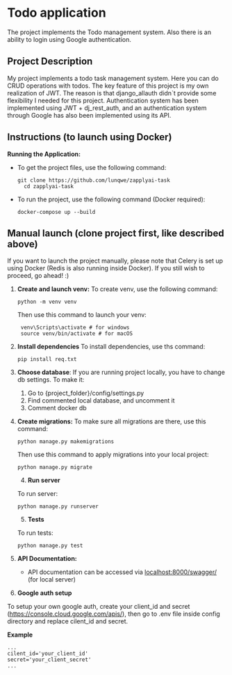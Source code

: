 # Todo application

The project implements the Todo management system. Also there is an ability to login using Google authentication. 

## Project Description

My project implements a todo task management system. Here you can do CRUD operations with todos.
The key feature of this project is my own realization of JWT. The reason is that django_allauth didn`t provide some flexibility I needed for this project.
Authentication system has been implemented using JWT + dj_rest_auth, and an authentication system through Google has also been implemented using its API.

## Instructions (to launch using Docker)

**Running the Application:**
   - To get the project files, use the following command:
     ```
     git clone https://github.com/lunqwe/zapplyai-task
	   cd zapplyai-task
     ```
   - To run the project,  use the following command (Docker required):
     ```
     docker-compose up --build
     ```

## Manual launch (clone project first, like described above)
If you want to launch the project manually, please note that Celery is set up using Docker (Redis is also running inside Docker). If you still wish to proceed, go ahead! :)


1. **Create and launch venv:**
   To create venv, use the following command:
	```
	python -m venv venv
	```
	Then use this command to launch your venv:
	```
	 venv\Scripts\activate # for windows
	 source venv/bin/activate # for macOS
	```
	
2. **Install dependencies**
To install dependencies, use ths command:
	```
	pip install req.txt
	```
3. **Choose database**:
	If you are running project locally, you have to change db settings.
	 To make it:
	1. Go to {project_folder}/config/settings.py
	2. Find commented local database, and uncomment it
	3. Comment docker db 
	
4. **Create migrations:**
	To make sure all migrations are there, use this command:
	```
	python manage.py makemigrations
	```
	Then use this command to apply migrations into your local project:
	```
	python manage.py migrate
	```
	4. **Run server**
	   
	To run server:
	```
	python manage.py runserver
	```
	5. **Tests**
	   
	To run tests:
	```
	python manage.py test
	```

5. **API Documentation:**

   - API documentation can be accessed via [localhost:8000/swagger/](http://localhost:8000/swagger/) (for local server)

7. **Google auth setup**

To setup your own google auth, create your client_id and secret (https://console.cloud.google.com/apis/), then go to .env file inside config directory and replace cilent_id and secret.

**Example**
```
...
cilent_id='your_client_id'
secret='your_client_secret'
...
```



